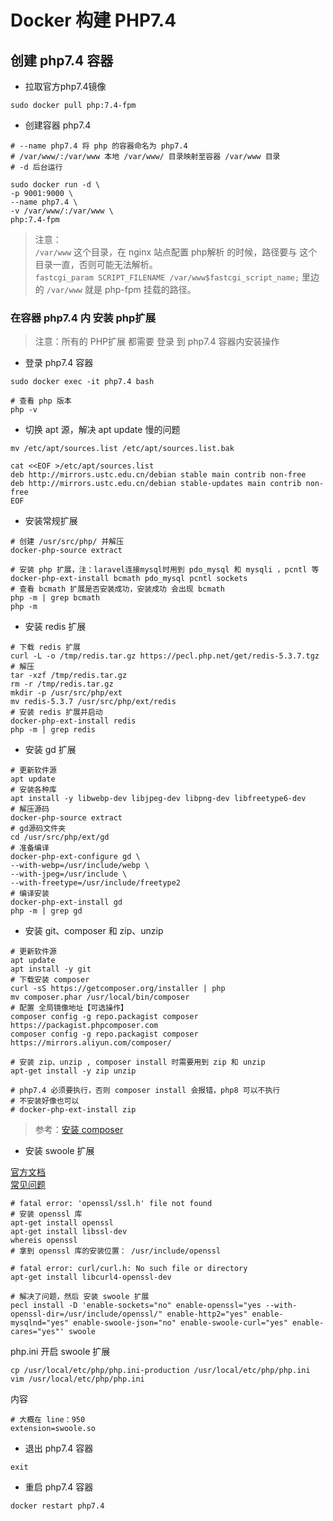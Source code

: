 # Docker 构建 PHP7.4

## 创建 php7.4 容器

- 拉取官方php7.4镜像

```
sudo docker pull php:7.4-fpm
```

- 创建容器 php7.4

```
# --name php7.4 将 php 的容器命名为 php7.4
# /var/www/:/var/www 本地 /var/www/ 目录映射至容器 /var/www 目录
# -d 后台运行

sudo docker run -d \
-p 9001:9000 \
--name php7.4 \
-v /var/www/:/var/www \
php:7.4-fpm
```

> 注意：  
> `/var/www` 这个目录，在 nginx 站点配置 php解析 的时候，路径要与 这个目录一直，否则可能无法解析。  
> `fastcgi_param SCRIPT_FILENAME /var/www$fastcgi_script_name;` 里边的 `/var/www` 就是 php-fpm 挂载的路径。

### 在容器 php7.4 内 安装 php扩展
> 注意：所有的 PHP扩展 都需要 登录 到 php7.4 容器内安装操作

- 登录 php7.4 容器

```
sudo docker exec -it php7.4 bash

# 查看 php 版本
php -v
```

- 切换 apt 源，解决 apt update 慢的问题

```
mv /etc/apt/sources.list /etc/apt/sources.list.bak

cat <<EOF >/etc/apt/sources.list
deb http://mirrors.ustc.edu.cn/debian stable main contrib non-free
deb http://mirrors.ustc.edu.cn/debian stable-updates main contrib non-free
EOF
```

- 安装常规扩展

```
# 创建 /usr/src/php/ 并解压
docker-php-source extract

# 安装 php 扩展，注：laravel连接mysql时用到 pdo_mysql 和 mysqli ，pcntl 等
docker-php-ext-install bcmath pdo_mysql pcntl sockets
# 查看 bcmath 扩展是否安装成功，安装成功 会出现 bcmath
php -m | grep bcmath
php -m
```

- 安装 redis 扩展

```
# 下载 redis 扩展
curl -L -o /tmp/redis.tar.gz https://pecl.php.net/get/redis-5.3.7.tgz
# 解压
tar -xzf /tmp/redis.tar.gz
rm -r /tmp/redis.tar.gz
mkdir -p /usr/src/php/ext
mv redis-5.3.7 /usr/src/php/ext/redis
# 安装 redis 扩展并启动
docker-php-ext-install redis
php -m | grep redis
```

- 安装 gd 扩展

```
# 更新软件源
apt update
# 安装各种库
apt install -y libwebp-dev libjpeg-dev libpng-dev libfreetype6-dev
# 解压源码
docker-php-source extract
# gd源码文件夹
cd /usr/src/php/ext/gd
# 准备编译
docker-php-ext-configure gd \
--with-webp=/usr/include/webp \
--with-jpeg=/usr/include \
--with-freetype=/usr/include/freetype2
# 编译安装
docker-php-ext-install gd
php -m | grep gd
```

- 安装 git、composer 和 zip、unzip

```
# 更新软件源
apt update
apt install -y git
# 下载安装 composer
curl -sS https://getcomposer.org/installer | php
mv composer.phar /usr/local/bin/composer
# 配置 全局镜像地址【可选操作】
composer config -g repo.packagist composer https://packagist.phpcomposer.com
composer config -g repo.packagist composer https://mirrors.aliyun.com/composer/

# 安装 zip、unzip , composer install 时需要用到 zip 和 unzip
apt-get install -y zip unzip

# php7.4 必须要执行，否则 composer install 会报错，php8 可以不执行
# 不安装好像也可以
# docker-php-ext-install zip
```

> 参考：[安装 composer](https://gitee.com/link?target=https%3A%2F%2Fpkg.phpcomposer.com%2F%23how-to-install-composer)

- 安装 swoole 扩展

[官方文档](https://wiki.swoole.com/#/environment)  
[常见问题](https://wiki.swoole.com/#/question/install)


```
# fatal error: 'openssl/ssl.h' file not found
# 安装 openssl 库
apt-get install openssl
apt-get install libssl-dev
whereis openssl
# 拿到 openssl 库的安装位置： /usr/include/openssl

# fatal error: curl/curl.h: No such file or directory
apt-get install libcurl4-openssl-dev

# 解决了问题，然后 安装 swoole 扩展
pecl install -D 'enable-sockets="no" enable-openssl="yes --with-openssl-dir=/usr/include/openssl/" enable-http2="yes" enable-mysqlnd="yes" enable-swoole-json="no" enable-swoole-curl="yes" enable-cares="yes"' swoole
```
php.ini 开启 swoole 扩展
```
cp /usr/local/etc/php/php.ini-production /usr/local/etc/php/php.ini
vim /usr/local/etc/php/php.ini
```
内容
```
# 大概在 line：950
extension=swoole.so
```

- 退出 php7.4 容器
```
exit
```
- 重启 php7.4 容器
```
docker restart php7.4
```